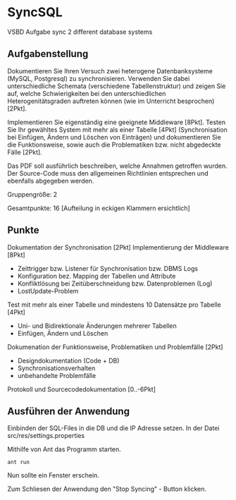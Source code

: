 SyncSQL
=======

VSBD Aufgabe sync 2 different database systems

Aufgabenstellung
-------

Dokumentieren Sie Ihren Versuch zwei heterogene Datenbanksysteme (MySQL, Postgresql) zu synchronisieren. Verwenden Sie dabei unterschiedliche Schemata (verschiedene Tabellenstruktur) und zeigen Sie auf, welche Schwierigkeiten bei den unterschiedlichen Heterogenitätsgraden auftreten können (wie im Unterricht besprochen) [2Pkt].

Implementieren Sie eigenständig eine geeignete Middleware [8Pkt]. Testen Sie Ihr gewähltes System mit mehr als einer Tabelle [4Pkt] (Synchronisation bei Einfügen, Ändern und Löschen von Einträgen) und dokumentieren Sie die Funktionsweise, sowie auch die Problematiken bzw. nicht abgedeckte Fälle [2Pkt].

Das PDF soll ausführlich beschreiben, welche Annahmen getroffen wurden. Der Source-Code muss den allgemeinen Richtlinien entsprechen und ebenfalls abgegeben werden.

Gruppengröße: 2

Gesamtpunkte: 16 [Aufteilung in eckigen Klammern ersichtlich]

Punkte
------

  Dokumentation der Synchronisation [2Pkt]
  Implementierung der Middleware [8Pkt]
  
  - Zeittrigger bzw. Listener für Synchronisation bzw. DBMS Logs
  - Konfiguration bez. Mapping der Tabellen und Attribute
  - Konfliktlösung bei Zeitüberschneidung bzw. Datenproblemen (Log)
  - LostUpdate-Problem

Test mit mehr als einer Tabelle und mindestens 10 Datensätze pro Tabelle [4Pkt]
  - Uni- und Bidirektionale Änderungen mehrerer Tabellen
  - Einfügen, Ändern und Löschen

Dokumenation der Funktionsweise, Problematiken und Problemfälle [2Pkt]
  - Designdokumentation (Code + DB)
  - Synchronisationsverhalten
  - unbehandelte Problemfälle

Protokoll und Sourcecodedokumentation [0..-6Pkt]

Ausführen der Anwendung
------

Einbinden der SQL-Files in die DB und die IP Adresse setzen. In der Datei src/res/settings.properties

Mithilfe von Ant das Programm starten.

`ant run`

Nun sollte ein Fenster erschein.

Zum Schliesen der Anwendung den "Stop Syncing" - Button klicken.
